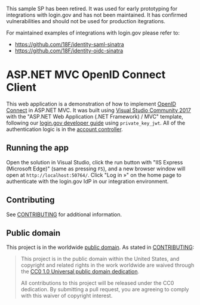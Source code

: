 This sample SP has been retired. It was used for early prototyping for integrations with login.gov and has not been maintained. It has confirmed vulnerabilities and should not be used for production itegrations.

For maintained examples of integrations with login.gov please refer to:

- https://github.com/18F/identity-saml-sinatra
- https://github.com/18F/identity-oidc-sinatra

# ASP.NET MVC OpenID Connect Client

This web application is a demonstration of how to implement [OpenID Connect](http://openid.net) in ASP.NET MVC. It was built using [Visual Studio Community 2017](https://www.visualstudio.com/vs/community) with the "ASP.NET Web Application (.NET Framework) / MVC" template, following our [login.gov developer guide](https://developers.login.gov/openid-connect) using `private_key_jwt`. All of the authentication logic is in the [account controller](ASPNET%20OIDC/Controllers/AccountController.cs).

## Running the app

Open the solution in Visual Studio, click the run button with "IIS Express (Microsoft Edge)" (same as pressing `F5`), and a new browser window will open at `http://localhost:50764/`. Click "Log in »" on the home page to authenticate with the login.gov IdP in our integration environment.

## Contributing

See [CONTRIBUTING](CONTRIBUTING.md) for additional information.

## Public domain

This project is in the worldwide [public domain](LICENSE.md). As stated in [CONTRIBUTING](CONTRIBUTING.md):

> This project is in the public domain within the United States, and copyright and related rights in the work worldwide are waived through the [CC0 1.0 Universal public domain dedication](https://creativecommons.org/publicdomain/zero/1.0/).
>
> All contributions to this project will be released under the CC0 dedication. By submitting a pull request, you are agreeing to comply with this waiver of copyright interest.
